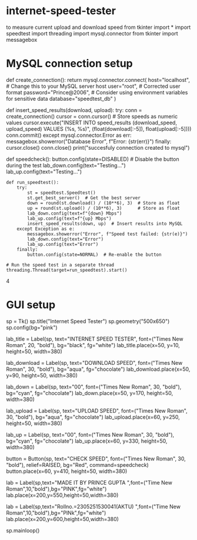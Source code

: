 # internet-speed-tester
to measure current upload and download speed
from tkinter import *
import speedtest
import threading
import mysql.connector
from tkinter import messagebox

# MySQL connection setup
def create_connection():
    return mysql.connector.connect(
        host="localhost",   # Change this to your MySQL server host
        user="root",              # Corrected user format
        password="Prince@2006",   # Consider using environment variables for sensitive data
        database="speedtest_db"
    )

def insert_speed_results(download, upload):
    try:
        conn = create_connection()
        cursor = conn.cursor()
        # Store speeds as numeric values
        cursor.execute("INSERT INTO speed_results (download_speed, upload_speed) VALUES (%s, %s)", (float(download[:-5]), float(upload[:-5])))
        conn.commit()
    except mysql.connector.Error as err:
        messagebox.showerror("Database Error", f"Error: {str(err)}")
    finally:
        cursor.close()
        conn.close()
        print("succesfuly connection created to mysql")

def speedcheck():
    button.config(state=DISABLED)  # Disable the button during the test
    lab_down.config(text="Testing...")
    lab_up.config(text="Testing...")
    
    def run_speedtest():
        try:
            st = speedtest.Speedtest()
            st.get_best_server()  # Get the best server
            down = round(st.download() / (10**6), 3)  # Store as float
            up = round(st.upload() / (10**6), 3)      # Store as float
            lab_down.config(text=f"{down} Mbps")
            lab_up.config(text=f"{up} Mbps")
            insert_speed_results(down, up)  # Insert results into MySQL
        except Exception as e:
            messagebox.showerror("Error", f"Speed test failed: {str(e)}")
            lab_down.config(text="Error")
            lab_up.config(text="Error")
        finally:
            button.config(state=NORMAL)  # Re-enable the button

    # Run the speed test in a separate thread
    threading.Thread(target=run_speedtest).start()
4
# GUI setup
sp = Tk()
sp.title("Internet Speed Tester")
sp.geometry("500x650")
sp.config(bg="pink")

lab_title = Label(sp, text="INTERNET SPEED TESTER", font=("Times New Roman", 20, "bold"), bg="black", fg="white")
lab_title.place(x=50, y=10, height=50, width=380)

lab_download = Label(sp, text="DOWNLOAD SPEED", font=("Times New Roman", 30, "bold"), bg="aqua", fg="chocolate")
lab_download.place(x=50, y=90, height=50, width=380)

lab_down = Label(sp, text="00", font=("Times New Roman", 30, "bold"), bg="cyan", fg="chocolate")
lab_down.place(x=50, y=170, height=50, width=380)

lab_upload = Label(sp, text="UPLOAD SPEED", font=("Times New Roman", 30, "bold"), bg="aqua", fg="chocolate")
lab_upload.place(x=60, y=250, height=50, width=380)

lab_up = Label(sp, text="00", font=("Times New Roman", 30, "bold"), bg="cyan", fg="chocolate")
lab_up.place(x=60, y=330, height=50, width=380)

button = Button(sp, text="CHECK SPEED", font=("Times New Roman", 30, "bold"), relief=RAISED, bg="Red", command=speedcheck)
button.place(x=60, y=410, height=50, width=380)

lab = Label(sp,text="MADE IT BY PRINCE GUPTA  ",font=("Time New Roman",10,"bold"),bg="PINK",fg="white")
lab.place(x=200,y=550,height=50,width=380)

lab = Label(sp,text="Rollno.=2305251530041(AKTU)  ",font=("Time New Roman",10,"bold"),bg="PINk",fg="white")
lab.place(x=200,y=600,height=50,width=380)


sp.mainloop()
